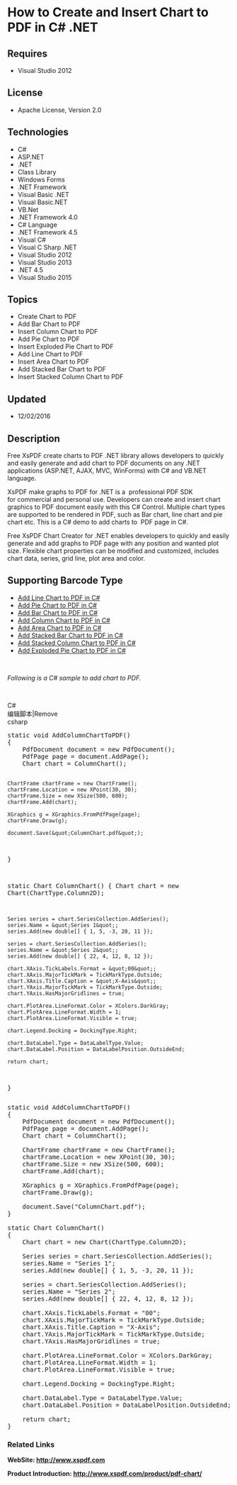 # How to Create and Insert Chart to PDF in C# .NET
## Requires
- Visual Studio 2012
## License
- Apache License, Version 2.0
## Technologies
- C#
- ASP.NET
- .NET
- Class Library
- Windows Forms
- .NET Framework
- Visual Basic .NET
- Visual Basic.NET
- VB.Net
- .NET Framework 4.0
- C# Language
- .NET Framework 4.5
- Visual C#
- Visual C Sharp .NET
- Visual Studio 2012
- Visual Studio 2013
- .NET 4.5
- Visual Studio 2015
## Topics
- Create Chart to PDF
- Add Bar Chart to PDF
- Insert Column Chart to PDF
- Add Pie Chart to PDF
- Insert Exploded Pie Chart to PDF
- Add Line Chart to PDF
- Insert Area Chart to PDF
- Add Stacked Bar Chart to PDF
- Insert Stacked Column Chart to PDF
## Updated
- 12/02/2016
## Description

<p><span>Free XsPDF create charts to PDF .NET library allows developers to quickly and easily generate and add chart to PDF documents on any .NET applications (ASP.NET, AJAX, MVC, WinForms) with C# and VB.NET language.</span></p>
<p><span>XsPDF make graphs to PDF for .NET is a &nbsp;professional PDF SDK for&nbsp;commercial and personal use. Developers can create and insert chart graphics to PDF document easily with this C# Control. Multiple chart types are supported to be rendered in
 PDF, such as Bar chart, line chart and pie chart etc.&nbsp;This is a C# demo to add charts to &nbsp;PDF page in C#.</span></p>
<p><span>Free XsPDF Chart Creator for .NET enables developers to quickly and easily generate and add graphs to PDF page with any position and wanted plot size. Flexible chart properties can be modified and customized, includes chart data, series, grid line,
 plot area and color.</span></p>
<h2><strong>Supporting Barcode Type</strong></h2>
<ul>
<li><a title="create line chart to pdf in c# .NET" href="http://www.xspdf.com/guide/pdf-line-chart/">Add Line Chart to PDF in C#</a>
</li><li><a title="create pie chart to pdf in c# .NET" href="http://www.xspdf.com/guide/pdf-pie-chart/">Add Pie Chart to PDF in C#</a>
</li><li><a title="create bar chart to pdf in c# .NET" href="http://www.xspdf.com/guide/pdf-bar-chart/">Add Bar Chart to PDF in C#</a>
</li><li><a title="create column chart to pdf in c# .NET" href="http://www.xspdf.com/guide/pdf-column-chart/">Add Column Chart to PDF in C#</a>
</li><li><a title="create area chart to pdf in c# .NET" href="http://www.xspdf.com/guide/pdf-area-chart/">Add Area Chart to PDF in C#</a>
</li><li><a title="create stacked bar chart to pdf in c# .NET" href="http://www.xspdf.com/guide/pdf-stacked-bar-chart/">Add Stacked Bar Chart to PDF in C#</a>
</li><li><a title="create ean 13 to pdf in c# .NET" href="http://www.xspdf.com/guide/pdf-stacked-column-chart/">Add Stacked Column Chart to PDF in C#</a>
</li><li><a title="create exploded pie chart to pdf in c# .NET" href="http://www.xspdf.com/guide/pdf-exploded-pie-chart/">Add Exploded Pie Chart to PDF in C#</a>
</li></ul>
<p>&nbsp;</p>
<p><em>Following is a C# sample to add chart to PDF.</em><em>&nbsp;&nbsp;</em></p>
<p>&nbsp;</p>
<div class="scriptcode">
<div class="pluginEditHolder" pluginCommand="mceScriptCode">
<div class="title"><span>C#</span></div>
<div class="pluginLinkHolder"><span class="pluginEditHolderLink">编辑脚本</span>|<span class="pluginRemoveHolderLink">Remove</span></div>
<span class="hidden">csharp</span>
<pre class="hidden">static void AddColumnChartToPDF()
{
    PdfDocument document = new PdfDocument();  
    PdfPage page = document.AddPage();
    Chart chart = ColumnChart();

    ChartFrame chartFrame = new ChartFrame();
    chartFrame.Location = new XPoint(30, 30);
    chartFrame.Size = new XSize(500, 600);
    chartFrame.Add(chart);

    XGraphics g = XGraphics.FromPdfPage(page);
    chartFrame.Draw(g);
      
    document.Save(&quot;ColumnChart.pdf&quot;);
}

static Chart ColumnChart()
{
    Chart chart = new Chart(ChartType.Column2D);

    Series series = chart.SeriesCollection.AddSeries();
    series.Name = &quot;Series 1&quot;;
    series.Add(new double[] { 1, 5, -3, 20, 11 });

    series = chart.SeriesCollection.AddSeries();
    series.Name = &quot;Series 2&quot;;
    series.Add(new double[] { 22, 4, 12, 8, 12 });

    chart.XAxis.TickLabels.Format = &quot;00&quot;;
    chart.XAxis.MajorTickMark = TickMarkType.Outside;
    chart.XAxis.Title.Caption = &quot;X-Axis&quot;;
    chart.YAxis.MajorTickMark = TickMarkType.Outside;
    chart.YAxis.HasMajorGridlines = true;

    chart.PlotArea.LineFormat.Color = XColors.DarkGray;
    chart.PlotArea.LineFormat.Width = 1;
    chart.PlotArea.LineFormat.Visible = true;
 
    chart.Legend.Docking = DockingType.Right;

    chart.DataLabel.Type = DataLabelType.Value;
    chart.DataLabel.Position = DataLabelPosition.OutsideEnd;

    return chart;
}</pre>
<div class="preview">
<pre class="csharp"><span class="cs__keyword">static</span>&nbsp;<span class="cs__keyword">void</span>&nbsp;AddColumnChartToPDF()&nbsp;
{&nbsp;
&nbsp;&nbsp;&nbsp;&nbsp;PdfDocument&nbsp;document&nbsp;=&nbsp;<span class="cs__keyword">new</span>&nbsp;PdfDocument();&nbsp;&nbsp;&nbsp;
&nbsp;&nbsp;&nbsp;&nbsp;PdfPage&nbsp;page&nbsp;=&nbsp;document.AddPage();&nbsp;
&nbsp;&nbsp;&nbsp;&nbsp;Chart&nbsp;chart&nbsp;=&nbsp;ColumnChart();&nbsp;
&nbsp;
&nbsp;&nbsp;&nbsp;&nbsp;ChartFrame&nbsp;chartFrame&nbsp;=&nbsp;<span class="cs__keyword">new</span>&nbsp;ChartFrame();&nbsp;
&nbsp;&nbsp;&nbsp;&nbsp;chartFrame.Location&nbsp;=&nbsp;<span class="cs__keyword">new</span>&nbsp;XPoint(<span class="cs__number">30</span>,&nbsp;<span class="cs__number">30</span>);&nbsp;
&nbsp;&nbsp;&nbsp;&nbsp;chartFrame.Size&nbsp;=&nbsp;<span class="cs__keyword">new</span>&nbsp;XSize(<span class="cs__number">500</span>,&nbsp;<span class="cs__number">600</span>);&nbsp;
&nbsp;&nbsp;&nbsp;&nbsp;chartFrame.Add(chart);&nbsp;
&nbsp;
&nbsp;&nbsp;&nbsp;&nbsp;XGraphics&nbsp;g&nbsp;=&nbsp;XGraphics.FromPdfPage(page);&nbsp;
&nbsp;&nbsp;&nbsp;&nbsp;chartFrame.Draw(g);&nbsp;
&nbsp;&nbsp;&nbsp;&nbsp;&nbsp;&nbsp;&nbsp;
&nbsp;&nbsp;&nbsp;&nbsp;document.Save(<span class="cs__string">&quot;ColumnChart.pdf&quot;</span>);&nbsp;
}&nbsp;
&nbsp;
<span class="cs__keyword">static</span>&nbsp;Chart&nbsp;ColumnChart()&nbsp;
{&nbsp;
&nbsp;&nbsp;&nbsp;&nbsp;Chart&nbsp;chart&nbsp;=&nbsp;<span class="cs__keyword">new</span>&nbsp;Chart(ChartType.Column2D);&nbsp;
&nbsp;
&nbsp;&nbsp;&nbsp;&nbsp;Series&nbsp;series&nbsp;=&nbsp;chart.SeriesCollection.AddSeries();&nbsp;
&nbsp;&nbsp;&nbsp;&nbsp;series.Name&nbsp;=&nbsp;<span class="cs__string">&quot;Series&nbsp;1&quot;</span>;&nbsp;
&nbsp;&nbsp;&nbsp;&nbsp;series.Add(<span class="cs__keyword">new</span>&nbsp;<span class="cs__keyword">double</span>[]&nbsp;{&nbsp;<span class="cs__number">1</span>,&nbsp;<span class="cs__number">5</span>,&nbsp;-<span class="cs__number">3</span>,&nbsp;<span class="cs__number">20</span>,&nbsp;<span class="cs__number">11</span>&nbsp;});&nbsp;
&nbsp;
&nbsp;&nbsp;&nbsp;&nbsp;series&nbsp;=&nbsp;chart.SeriesCollection.AddSeries();&nbsp;
&nbsp;&nbsp;&nbsp;&nbsp;series.Name&nbsp;=&nbsp;<span class="cs__string">&quot;Series&nbsp;2&quot;</span>;&nbsp;
&nbsp;&nbsp;&nbsp;&nbsp;series.Add(<span class="cs__keyword">new</span>&nbsp;<span class="cs__keyword">double</span>[]&nbsp;{&nbsp;<span class="cs__number">22</span>,&nbsp;<span class="cs__number">4</span>,&nbsp;<span class="cs__number">12</span>,&nbsp;<span class="cs__number">8</span>,&nbsp;<span class="cs__number">12</span>&nbsp;});&nbsp;
&nbsp;
&nbsp;&nbsp;&nbsp;&nbsp;chart.XAxis.TickLabels.Format&nbsp;=&nbsp;<span class="cs__string">&quot;00&quot;</span>;&nbsp;
&nbsp;&nbsp;&nbsp;&nbsp;chart.XAxis.MajorTickMark&nbsp;=&nbsp;TickMarkType.Outside;&nbsp;
&nbsp;&nbsp;&nbsp;&nbsp;chart.XAxis.Title.Caption&nbsp;=&nbsp;<span class="cs__string">&quot;X-Axis&quot;</span>;&nbsp;
&nbsp;&nbsp;&nbsp;&nbsp;chart.YAxis.MajorTickMark&nbsp;=&nbsp;TickMarkType.Outside;&nbsp;
&nbsp;&nbsp;&nbsp;&nbsp;chart.YAxis.HasMajorGridlines&nbsp;=&nbsp;<span class="cs__keyword">true</span>;&nbsp;
&nbsp;
&nbsp;&nbsp;&nbsp;&nbsp;chart.PlotArea.LineFormat.Color&nbsp;=&nbsp;XColors.DarkGray;&nbsp;
&nbsp;&nbsp;&nbsp;&nbsp;chart.PlotArea.LineFormat.Width&nbsp;=&nbsp;<span class="cs__number">1</span>;&nbsp;
&nbsp;&nbsp;&nbsp;&nbsp;chart.PlotArea.LineFormat.Visible&nbsp;=&nbsp;<span class="cs__keyword">true</span>;&nbsp;
&nbsp;&nbsp;
&nbsp;&nbsp;&nbsp;&nbsp;chart.Legend.Docking&nbsp;=&nbsp;DockingType.Right;&nbsp;
&nbsp;
&nbsp;&nbsp;&nbsp;&nbsp;chart.DataLabel.Type&nbsp;=&nbsp;DataLabelType.Value;&nbsp;
&nbsp;&nbsp;&nbsp;&nbsp;chart.DataLabel.Position&nbsp;=&nbsp;DataLabelPosition.OutsideEnd;&nbsp;
&nbsp;
&nbsp;&nbsp;&nbsp;&nbsp;<span class="cs__keyword">return</span>&nbsp;chart;&nbsp;
}</pre>
</div>
</div>
</div>
<h3><strong>Related Links</strong></h3>
<p><strong>WebSite:&nbsp;<a title="PDF editing SDK, convert pdf to image, add barcode to pdf, add chart to pdf in C#" href="http://www.xspdf.com/">http://www.xspdf.com</a></strong></p>
<p><strong>Product&nbsp;<strong>Introduction:&nbsp;<a title="generate and insert chart graphs to pdf document in c# .NET" href="http://www.xspdf.com/product/pdf-chart/">http://www.xspdf.com/product/pdf-chart/</a></strong></strong></p>
